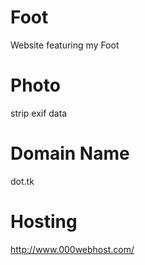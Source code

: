 Foot
====

Website featuring my Foot


Photo
=====
strip exif data



Domain Name
===========
dot.tk



Hosting
=======
http://www.000webhost.com/




